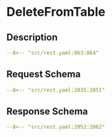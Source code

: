 # DeleteFromTable

## Description

```yaml
--8<-- "src/rest.yaml:863:864"
```

## Request Schema

```yaml
--8<-- "src/rest.yaml:2035:2051"
```
## Response Schema

```yaml
--8<-- "src/rest.yaml:2052:2062"
```

